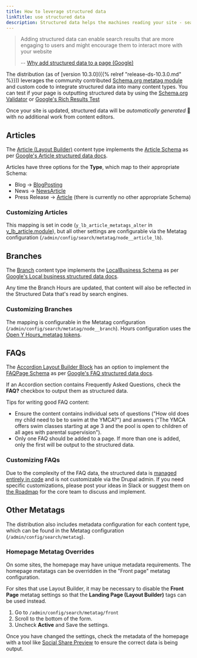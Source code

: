 ```yaml
---
title: How to leverage structured data
linkTitle: use structured data
description: Structured data helps the machines reading your site - search engines, AI models, and more - understand your content.
---
```


> Adding structured data can enable search results that are more engaging to users and might encourage them to interact more with your website
>
> -- [Why add structured data to a page (Google)](https://developers.google.com/search/docs/appearance/structured-data/intro-structured-data#why)

The distribution (as of [version 10.3.0]({{% relref "release-ds-10.3.0.md" %}})) leverages the community contributed [Schema.org metatag module](https://www.drupal.org/project/schema_metatag) and custom code to integrate structured data into many content types. You can test if your page is outputting structured data by using the [Schema.org Validator](https://validator.schema.org/) or [Google's Rich Results Test](https://search.google.com/test/rich-results)

Once your site is updated, structured data will be _automatically generated_ 🎉 with no additional work from content editors.

## Articles

The [Article (Layout Builder)](../../user-documentation/content-types/lb-article) content type implements the [Article Schema](https://schema.org/Article) as per [Google's Article structured data docs](https://developers.google.com/search/docs/appearance/structured-data/article).

Articles have three options for the **Type**, which map to their appropriate Schema:

- Blog → [BlogPosting](https://schema.org/BlogPosting)
- News → [NewsArticle](https://schema.org/NewsArticle)
- Press Release → [Article](https://schema.org/Article) (there is currently no other appropriate Schema)

### Customizing Articles

This mapping is set in code (`y_lb_article_metatags_alter` in [y_lb_article.module](https://git.drupalcode.org/project/y_lb_article/-/blob/1.1.x/y_lb_article.module)), but all other settings are configurable via the Metatag configuration (`/admin/config/search/metatag/node__article_lb`).

## Branches

The [Branch](../../user-documentation/content-types/branch) content type implements the [LocalBusiness Schema](https://schema.org/LocalBusiness) as per [Google's Local business structured data docs](https://developers.google.com/search/docs/appearance/structured-data/local-business).

Any time the Branch Hours are updated, that content will also be reflected in the Structured Data that's read by search engines.

### Customizing Branches

The mapping is configurable in the Metatag configuration (`/admin/config/search/metatag/node__branch`). Hours configuration uses the [Open Y Hours_metatag tokens](https://github.com/open-y-subprojects/openy_hours_formatter#open-y-hours-metatag-tokens).

## FAQs

The [Accordion Layout Builder Block](../../user-documentation/layout-builder/accordion) has an option to implement the [FAQPage Schema](https://schema.org/FAQPage) as per [Google's FAQ structured data docs](https://developers.google.com/search/docs/appearance/structured-data/faqpage).

If an Accordion section contains Frequently Asked Questions, check the **FAQ?** checkbox to output them as structured data.

Tips for writing good FAQ content:

- Ensure the content contains individual sets of questions ("How old does my child need to be to swim at the YMCA?") and answers ("The YMCA offers swim classes starting at age 3 and the pool is open to children of all ages with parental supervision").
- Only one FAQ should be added to a page. If more than one is added, only the first will be output to the structured data.

### Customizing FAQs

Due to the complexity of the FAQ data, the structured data is [managed entirely in code](https://git.drupalcode.org/project/lb_accordion/-/blob/1.0.x/lb_accordion.module?ref_type=heads#L40) and is not customizable via the Drupal admin. If you need specific customizations, please post your ideas in Slack or suggest them on [the Roadmap](/roadmap) for the core team to discuss and implement.

## Other Metatags

The distribution also includes metadata configuration for each content type, which can be found in the Metatag configuration (`/admin/config/search/metatag`).

### Homepage Metatag Overrides

On some sites, the homepage may have unique metadata requirements. The homepage metatags can be overridden in the "Front page" metatag configuration.

For sites that use Layout Builder, it may be necessary to disable the **Front Page** metatag settings so that the **Landing Page (Layout Builder)** tags can be used instead.

1. Go to `/admin/config/search/metatag/front`
2. Scroll to the bottom of the form.
3. Uncheck **Active** and Save the settings.

Once you have changed the settings, check the metadata of the homepage with a tool like [Social Share Preview](https://socialsharepreview.com/) to ensure the correct data is being output.
